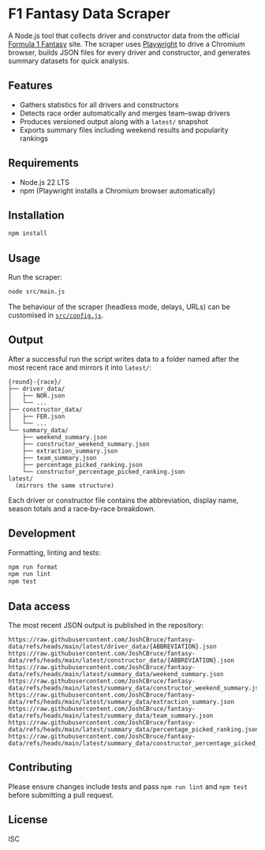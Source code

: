 # F1 Fantasy Data Scraper

A Node.js tool that collects driver and constructor data from the official [Formula 1 Fantasy](https://fantasy.formula1.com/) site. The scraper uses [Playwright](https://playwright.dev/) to drive a Chromium browser, builds JSON files for every driver and constructor, and generates summary datasets for quick analysis.

## Features

- Gathers statistics for all drivers and constructors
- Detects race order automatically and merges team–swap drivers
- Produces versioned output along with a `latest/` snapshot
- Exports summary files including weekend results and popularity rankings

## Requirements

- Node.js 22 LTS
- npm (Playwright installs a Chromium browser automatically)

## Installation

```bash
npm install
```

## Usage

Run the scraper:

```bash
node src/main.js
```

The behaviour of the scraper (headless mode, delays, URLs) can be customised in [`src/config.js`](src/config.js).

## Output

After a successful run the script writes data to a folder named after the most recent race and mirrors it into `latest/`:

```
{round}-{race}/
├── driver_data/
│   ├── NOR.json
│   └── ...
├── constructor_data/
│   ├── FER.json
│   └── ...
└── summary_data/
    ├── weekend_summary.json
    ├── constructor_weekend_summary.json
    ├── extraction_summary.json
    ├── team_summary.json
    ├── percentage_picked_ranking.json
    └── constructor_percentage_picked_ranking.json
latest/
  (mirrors the same structure)
```

Each driver or constructor file contains the abbreviation, display name, season totals and a race‑by‑race breakdown.

## Development

Formatting, linting and tests:

```bash
npm run format
npm run lint
npm test
```

## Data access

The most recent JSON output is published in the repository:

```
https://raw.githubusercontent.com/JoshCBruce/fantasy-data/refs/heads/main/latest/driver_data/{ABBREVIATION}.json
https://raw.githubusercontent.com/JoshCBruce/fantasy-data/refs/heads/main/latest/constructor_data/{ABBREVIATION}.json
https://raw.githubusercontent.com/JoshCBruce/fantasy-data/refs/heads/main/latest/summary_data/weekend_summary.json
https://raw.githubusercontent.com/JoshCBruce/fantasy-data/refs/heads/main/latest/summary_data/constructor_weekend_summary.json
https://raw.githubusercontent.com/JoshCBruce/fantasy-data/refs/heads/main/latest/summary_data/extraction_summary.json
https://raw.githubusercontent.com/JoshCBruce/fantasy-data/refs/heads/main/latest/summary_data/team_summary.json
https://raw.githubusercontent.com/JoshCBruce/fantasy-data/refs/heads/main/latest/summary_data/percentage_picked_ranking.json
https://raw.githubusercontent.com/JoshCBruce/fantasy-data/refs/heads/main/latest/summary_data/constructor_percentage_picked_ranking.json
```

## Contributing

Please ensure changes include tests and pass `npm run lint` and `npm test` before submitting a pull request.

## License

ISC
